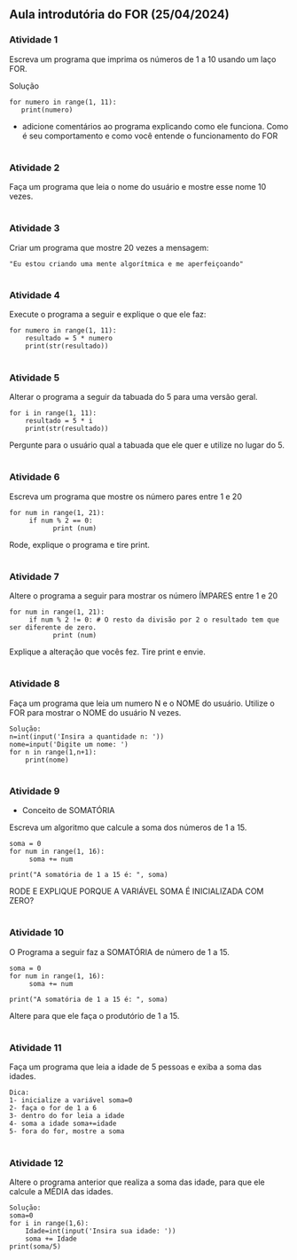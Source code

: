 ## Aula introdutória do FOR (25/04/2024)
### Atividade 1
Escreva um programa que imprima os números de 1 a 10 usando um laço FOR.

Solução
````
for numero in range(1, 11): 
   print(numero)
````

- adicione comentários ao programa explicando como ele funciona. Como é seu comportamento e como você entende o funcionamento do FOR
#
### Atividade 2
Faça um programa que leia o nome do usuário e mostre esse nome 10 vezes.
#
### Atividade 3
Criar um programa que mostre 20 vezes a mensagem:
````
"Eu estou criando uma mente algorítmica e me aperfeiçoando"
````
#
### Atividade 4
Execute o programa a seguir e explique o que ele faz:
````
for numero in range(1, 11): 
    resultado = 5 * numero
    print(str(resultado))
````
#
### Atividade 5
Alterar o programa a seguir da tabuada do 5 para uma versão geral.
````
for i in range(1, 11): 
    resultado = 5 * i 
    print(str(resultado))
````
Pergunte para o usuário qual a tabuada que ele quer e utilize no lugar do 5.
#
### Atividade 6
Escreva um programa que mostre os número pares entre 1 e 20
````
for num in range(1, 21): 
     if num % 2 == 0: 
           print (num)
````
Rode, explique o programa e tire print.
#
### Atividade 7
Altere o programa a seguir para mostrar os número ÍMPARES entre 1 e 20
````
for num in range(1, 21): 
     if num % 2 != 0: # O resto da divisão por 2 o resultado tem que ser diferente de zero.
           print (num)
````
Explique a alteração que vocês fez. Tire print e envie.
#
### Atividade 8
Faça um programa que leia um numero N e o NOME do usuário.
Utilize o FOR para mostrar o NOME do usuário N vezes.
````
Solução: 
n=int(input('Insira a quantidade n: '))
nome=input('Digite um nome: ')
for n in range(1,n+1):
    print(nome)
````

#
### Atividade 9
- Conceito de SOMATÓRIA

Escreva um algoritmo que calcule a soma dos números de 1 a 15.
````
soma = 0
for num in range(1, 16): 
     soma += num 

print("A somatória de 1 a 15 é: ", soma)
````
RODE E EXPLIQUE PORQUE A VARIÁVEL SOMA É INICIALIZADA COM ZERO?
#
### Atividade 10
O Programa a seguir faz a SOMATÓRIA de número de 1 a 15.
````
soma = 0
for num in range(1, 16): 
     soma += num 

print("A somatória de 1 a 15 é: ", soma)
````
Altere para que ele faça o produtório de 1 a 15.
#
### Atividade 11
Faça um programa que leia a idade de 5 pessoas e exiba a soma das idades.
````
Dica:
1- inicialize a variável soma=0
2- faça o for de 1 a 6
3- dentro do for leia a idade
4- soma a idade soma+=idade
5- fora do for, mostre a soma
````
#
### Atividade 12
Altere o programa anterior que realiza a soma das idade, para que ele calcule a MÉDIA das idades.
````
Solução:
soma=0
for i in range(1,6):
    Idade=int(input('Insira sua idade: '))
    soma += Idade
print(soma/5)
````
#
